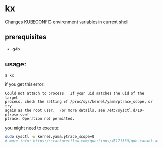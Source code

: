 # kx
Changes KUBECONFIG environment variables in current shell

## prerequisites
 - gdb

## usage:
```
$ kx
```

if you get this error:
```
Could not attach to process.  If your uid matches the uid of the target
process, check the setting of /proc/sys/kernel/yama/ptrace_scope, or try
again as the root user.  For more details, see /etc/sysctl.d/10-ptrace.conf
ptrace: Operation not permitted.
```
you might need to execute:
```bash
sudo sysctl -w kernel.yama.ptrace_scope=0
# more info: https://stackoverflow.com/questions/45171339/gdb-cannot-attach-to-process
```
